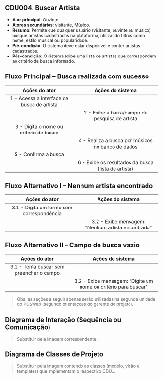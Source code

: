 ## CDU004.  Buscar Artista

- **Ator principal**: Ouvinte.
- **Atores secundários**: visitante, Músico.
- **Resumo**: Permite que qualquer usuário (visitante, ouvinte ou músico) busque artistas cadastrados na plataforma, utilizando filtros como nome, estilo musical ou popularidade.
- **Pré-condição**: O sistema deve estar disponível e conter artistas cadastrados.
- **Pós-condição**: O sistema exibe uma lista de artistas que correspondem ao critério de busca informado.

## Fluxo Principal – Busca realizada com sucesso
| Ações do ator | Ações do sistema |
| :-----------------: | :-----------------: |
| 1 - Acessa a interface de busca de artista | |
|                                            | 2 - Exibe a barra/campo de pesquisa de artista |
| 3 - Digita o nome ou critério de busca	   | |
|                                            | 4 - Realiza a busca por músicos no banco de dados |
| 5 - Confirma a busca	                     | |
|                                            | 6 - Exibe os resultados da busca (lista de artista) |

## Fluxo Alternativo I – Nenhum artista encontrado
| Ações do ator | Ações do sistema |
| :-----------------: | :-----------------: |
| 3.1 - Digita um termo sem correspondência	| |
|                                           | 3.2 - Exibe mensagem: “Nenhum artista encontrado” |

## Fluxo Alternativo II – Campo de busca vazio
| Ações do ator | Ações do sistema |
| :-----------------: | :-----------------: |
| 3.1 - Tenta buscar sem preencher o campo	| |
|                                           | 3.2 - Exibe mensagem: “Digite um nome ou critério para buscar” |

> Obs. as seções a seguir apenas serão utilizadas na segunda unidade do PDSWeb (segundo orientações do gerente do projeto).

## Diagrama de Interação (Sequência ou Comunicação)

> Substituir pela imagem correspondente...

## Diagrama de Classes de Projeto

> Substituir pela imagem contendo as classes (modelo, visão e templates) que implementam o respectivo CDU...